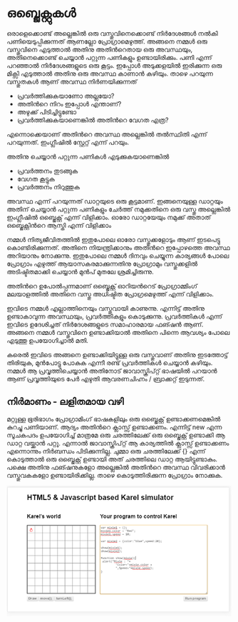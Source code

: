 # ഒബ്ജെക്റ്റുകൾ

ഒരാളെക്കൊണ്ട്  അല്ലെങ്കില്‍ ഒരു വസ്തുവിനെക്കൊണ്ട് നിര്‍ദേശങ്ങള്‍ നല്‍കി പണിയെടുപ്പിക്കുന്നത് ആണല്ലോ പ്രോഗ്രാമെഴുത്ത്. അങ്ങനെ നമ്മള്‍ ഒരു വസ്തുവിനെ എടുത്താല്‍ അതിനു അതിന്‍റെതായ ഒരു അവസ്ഥയും, അതിനെക്കൊണ്ട് ചെയ്യാന്‍ പറ്റുന്ന പണികളും ഉണ്ടായിരിക്കും. പണി എന്ന് പറഞ്ഞാല്‍ നിര്‍ദേശങ്ങളുടെ ഒരു കൂട്ടം.
ഇപ്പോള്‍ അടുക്കളയില്‍ ഇരിക്കുന്ന ഒരു മിക്സി എടുത്താല്‍ അതിനു ഒരു അവസ്ഥ  കാണാന്‍ കഴിയും. താഴെ പറയുന്ന വസ്തുതകള്‍ ആണ് അവസ്ഥ നിര്‍ണയിക്കുന്നത്
  
 - പ്രവര്‍ത്തിക്കുകയാണോ അല്ലയോ?
 - അതിന്‍റെ നിറം ഇപ്പോള്‍ എന്താണ്?
 - അഴുക്ക് പിടിച്ചിട്ടുണ്ടോ
 - പ്രവര്‍ത്തിക്കുകയാണെങ്കില്‍ അതിന്‍റെ വേഗത എത്ര? 

എന്നൊക്കെയാണ് അതിന്‍റെ അവസ്ഥ അല്ലെങ്കില്‍ തല്‍സ്ഥിതി എന്ന് പറയുന്നത്. ഇംഗ്ലീഷില്‍ സ്റ്റേറ്റ് എന്ന് പറയും.

അതിനു ചെയ്യാന്‍ പറ്റുന്ന പണികള്‍ എടുക്കുകയാണെങ്കില്‍

 - പ്രവര്‍ത്തനം തുടങ്ങുക
 - വേഗത കൂട്ടുക
 - പ്രവര്‍ത്തനം നിറുത്തുക     

അവസ്ഥ എന്ന് പറയുന്നത് ഡാറ്റയുടെ ഒരു കൂട്ടമാണ്. ഇങ്ങനെയുള്ള ഡാറ്റയും അതിന് ചെയ്യാന്‍ പറ്റുന്ന പണികളും ചേര്‍ത്ത് നമുക്കതിനെ 
ഒരു വസ്തു അല്ലെങ്കില്‍ ഇംഗ്ലീഷില്‍ ഒബ്ജെക്റ്റ് എന്ന് വിളിക്കാം.
ഓരോ ഡാറ്റയേയും നമുക്ക് അതാത് ഒബ്ജെക്റ്റിന്‍റെ ആസ്തി എന്ന് വിളിക്കാം

നമ്മള്‍ നിത്യജീവിതത്തില്‍ ഇതുപോലെ ഓരോ വസ്തുക്കളോടും ആണ് ഇടപെട്ടു കൊണ്ടിരിക്കുന്നത്. അതിനെ നിയന്ത്രിക്കാനും അതിന്‍റെ ഇപ്പോഴത്തെ അവസ്ഥ അറിയാനും നോക്കുന്നു.
ഇതുപോലെ നമ്മള്‍ ദിനവും ചെയ്യുന്ന കാര്യങ്ങള്‍ പോലെ പ്രോഗ്രാം എഴുത്ത് ആയാസകരമാക്കുന്നതിനു പ്രോഗ്രാമും വസ്തുക്കളില്‍ അടിഷ്ടിതമാക്കി ചെയ്യാന്‍ മുന്‍പ് മുതലേ ശ്രമിച്ചിരുന്നു.

അതിന്‍റെ ഉപോല്‍പ്പന്നമാണ് ഒബ്ജെക്റ്റ് ഓറിയന്‍റെട് പ്രോഗ്രാമ്മിംഗ് മലയാളത്തില്‍ അതിനെ വസ്തു അധിഷ്ടിത പ്രോഗ്രമെഴുത്ത് എന്ന് വിളിക്കാം.

ഇവിടെ നമ്മള്‍ എല്ലാത്തിനെയും വസ്തുവായി കാണുന്നു. എന്നിട്ട് അതിനു ഉണ്ടാകാവുന്ന അവസ്ഥയും, പ്രവര്‍ത്തികളും കൊടുക്കുന്നു. പ്രവര്‍ത്തികള്‍ എന്ന് ഇവിടെ ഉദേശിച്ചത് നിര്‍ദേശങ്ങളുടെ സമാഹാരമായ ഫങ്ഷന്‍ ആണ്. അങ്ങനെ നമ്മള്‍ വസ്തുവിനെ ഉണ്ടാക്കിയാല്‍ അതിനെ പിന്നെ ആവശ്യം പോലെ എടുത്തു ഉപയോഗിച്ചാല്‍ മതി.

കരെല്‍ ഇവിടെ അങ്ങനെ ഉണ്ടാക്കിയിട്ടുള്ള ഒരു വസ്തുവാണ് അതിനു ഇടത്തോട്ട് തിരിയുക, മുന്‍പോട്ടു പോകുക എന്നീ രണ്ട് പ്രവര്‍ത്തികള്‍ ചെയ്യാന്‍ കഴിയും. നമ്മള്‍ ആ പ്രവൃത്തിചെയ്യാന്‍ അതിനോട് ജാവാസ്ക്രിപ്റ്റ് ഭാഷയില്‍ പറയാന്‍ ആണ് പ്രവൃത്തിയുടെ പേര്‍ എഴുതി ആവരണചിഹ്നം / ബ്രാക്കറ്റ് ഇടുന്നത്.

## നിര്‍മാണം - ലളിതമായ വഴി

മറ്റുള്ള ഭൂരിഭാഗം പ്രോഗ്രാമിംഗ് ഭാഷകളിലും ഒരു ഒബ്ജെക്റ്റ് ഉണ്ടാക്കണമെങ്കില്‍ കുറച്ചു പണിയാണ്. ആദ്യം അതിന്‍റെ ക്ലാസ്സ്‌ ഉണ്ടാക്കണം. എന്നിട്ട് new എന്ന സൂചകപദം ഉപയോഗിച്ച് മാത്രമേ ഒരു ചരത്തിലേക്ക് ഒരു ഒബ്ജെക്റ്റ് ഉണ്ടാക്കി ആ ഡാറ്റ വയ്ക്കാന്‍ പറ്റൂ. എന്നാല്‍ ജാവാസ്ക്രിപ്റ്റ് ആ കാര്യത്തില്‍ ക്ലാസ്സ്‌ ഉണ്ടാക്കണം എന്നൊന്നും നിര്‍ബന്ധം പിടിക്കുന്നില്ല. ചുമ്മാ ഒരു ചരത്തിലേക്ക് {} എന്ന് കൊടുത്താല്‍ ഒരു ഒബ്ജെക്റ്റ് ഉണ്ടായി അത് ചരത്തിലെ ഡാറ്റ ആയിട്ടുണ്ടാകും. പക്ഷെ അതിനു ഫങ്ഷനുകളോ അല്ലെങ്കില്‍ അതിന്‍റെ അവസ്ഥ വിവരിക്കാന്‍ വസ്തുവകകളോ ഉണ്ടായിരിക്കില്ല. താഴെ കൊടുത്തിരിക്കുന്ന പ്രോഗ്രാം നോക്കുക.

![ലളിതമായ ഒബ്ജെക്റ്റ് നിര്‍മാണം](images/ch08/01/01-simpleCreation.PNG)
